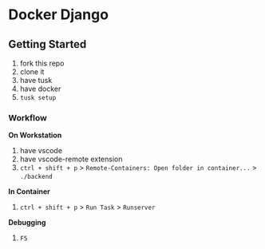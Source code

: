 # Docker Django

## Getting Started

1. fork this repo
2. clone it
3. have tusk
4. have docker
5. `tusk setup`

### Workflow

**On Workstation**

1. have vscode
2. have vscode-remote extension
3. `ctrl + shift + p` > `Remote-Containers: Open folder in container...` > `./backend`

**In Container**

1. `ctrl + shift + p` > `Run Task` > `Runserver`

**Debugging**

1. `F5`
